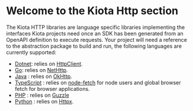 # Welcome to the Kiota Http section

The Kiota HTTP libraries are language specific libraries implementing the interfaces Kiota projects need once an SDK has been generated from an OpenAPI definition to execute requests.
Your project will need a reference to the abstraction package to build and run, the following languages are currently supported:

- [Dotnet](https://github.com/microsoft/kiota-http-dotnet): relies on [HttpClient](https://docs.microsoft.com/en-us/dotnet/api/system.net.http.httpclient?view=net-6.0).
- [Go](https://github.com/microsoft/kiota-http-go/): relies on [NetHttp](https://pkg.go.dev/net/http).
- [Java](https://github.com/microsoft/kiota-java/tree/main/components/http/okHttp) : relies on [OkHttp](https://square.github.io/okhttp/).
- [TypeScript](https://github.com/microsoft/kiota-typescript/tree/main/packages/http/fetch) : relies on [node-fetch](https://www.npmjs.com/package/cross-fetch) for node users and global browser fetch for browser applications.
- [PHP](https://github.com/microsoft/kiota-http-guzzle-php) : relies on [Guzzle](http://guzzlephp.org/)
- [Python](https://github.com/microsoft/kiota-http-python) : relies on [Httpx](https://www.python-httpx.org/).

